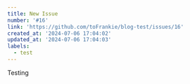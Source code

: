 ```yaml
---
title: New Issue
number: '#16'
link: 'https://github.com/toFrankie/blog-test/issues/16'
created_at: '2024-07-06 17:04:02'
updated_at: '2024-07-06 17:04:03'
labels:
  - test
---
```


Testing
